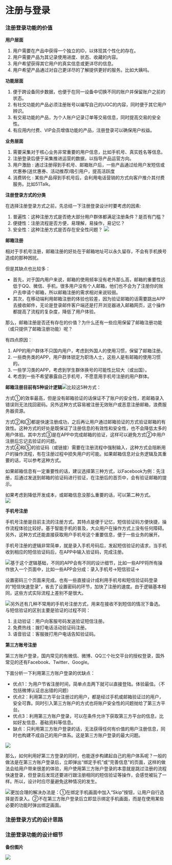 # 注册与登录

### 注册登录功能的价值

**用户层面**

1. 用户需要在产品中获得一个独立的ID，以体现其个性化的存在。
2. 用户需要产品为其记录使用进度、状态、收藏的内容。
3. 用户希望获得其它用户的真实信息或更详尽的信息。
4. 用户希望产品通过对自己更详尽的了解提供更好的服务。比如大姨吗。

**功能层面**

1. 便于跨设备同步数据，也便于在同一设备中切换不同的账户并保留账户之前的状态。
2. 有社交功能的产品必须注册账号以编写自己的UGC的内容，同时便于其它用户辨识。
3. 有交易功能的产品，为个人账户记录订单等交易信息，同时提高交易的安全性。
4. 有应用内付费、VIP会员增值功能的产品，注册登录可以确保用户权益。

**业务层面**

1. 需要采集对于核心业务非常重要的用户信息，比如手机号、真实姓名等信息。
2. 注册登录后便于采集推进运营的数据，以指导产品运营方向。
3. 用户激励 : 通过注册得到手机号、邮箱账户后，一些产品通过给用户发短信或优惠券\(送优惠券、活动推荐\)吸引用户，提高活跃度
4. 消费转化 : 某些产品得到手机号后，会利用电话营销的方式向客户推介其付费服务。比如51Talk。

**注册登录方式的分类**

在选择注册登录方式之前，先总结一下注册登录设计时要考虑的因素:

1. 普遍性：这种注册方式是否绝大部分用户群体都满足注册条件？是否有门槛？
2. 便捷性：注册流程是否方便，易理解，易操作，易记忆？
3. 安全性：这种注册方式是否存在安全性问题？
   ![](/assets/xuanze.png)

**邮箱注册**

相对于手机号注册，邮箱注册的好处在于邮箱地址可以永久留存，不会有手机换号造成的那种困扰。

但是其缺点也比较多：

* 首先，对于国内用户来说，邮箱的使用频率没有老外那么高，邮箱的重要性远低于QQ、微信、手机，很多用户没有个人邮箱，他们也不会为了注册你的账户去申请个邮箱，所以邮箱注册的需求相对来说较弱。
* 其次，在移动端利用邮箱注册的体验也较差，因为验证邮箱的话需要跳出APP去接收邮件，无论是登录邮件客户端还是打开浏览器进入邮箱网页，这个操作都提高了流程的复杂度，降低了用户体验。

那么，邮箱注册是否还有存在的价值？为什么还有一些应用保留了邮箱注册功能（或只提供了邮箱注册功能）呢？

有四点原因：

1. APP的用户群体不只国内用户，考虑到外国人的使用习惯，保留了邮箱注册。
2. 一些商务类的APP，用户群体锁定为职场人士，这些人是有邮箱的使用习惯的。
3. 一些学习类的APP，考虑到学生群体换号的可能性比较大（或出国）。
4. 考虑到一些不希望暴露自己手机号，不愿意用手机号注册的用户群体。

**邮箱注册目前有5种设计逻辑**![](/assets/email.png)比较这5种方式：

方式①的效率最高，但是没有邮箱验证的话保证不了账户的安全性，若邮箱录入错误则无法找回密码。另外这种方式容易被注册无效账户或恶意注册邮箱，浪费服务器资源。

方式②和③都是快速注册成功，之后再让用户通过邮箱验证的方式验证邮箱的有效性。这种方式的好处是既保证了注册信息的有效性和安全性，也不会降低太多的用户体验。其中方式③是在APP中完成邮箱的验证，这样可以避免方式②中用户注册后忘记去验证的问题。  
方式④和⑤的验证码（或链接）需要在注册流程中强制输入，这种方式会阻断用户的操作流程，有在注册过程中损失用户的可能。如果邮箱信息对业务逻辑及其重要的话，可以参考这种方式。

如果邮箱信息有一定重要性的话，建议选择第三种方式，以Facebook为例：先注册，后通过发送到邮箱的验证码进行验证，在注册后的首页中，会有验证邮箱的提示。

如果考虑到降低开发成本，或邮箱信息没那么重要的话，可以第二种方式。  
![](/assets/fb.png)

**手机号注册**

手机号注册是目前主流的注册方式。其特点是便于记忆，短信验证码方便快捷，操作流程体验比较好。基于智能手机的普及，大众用户在操作方式上没有任何障碍。另外，这种方式还能直接获取用户手机号这个重要信息，便于一些业务的展开。

手机号注册的逻辑非常简单，就是录入手机号码后，发起短信验证的请求，当手机收到相应的短信验证码后，在APP中输入验证码，完成注册。

![](/assets/importphone.png)基于这个逻辑基础，不同的APP会有不同的设计细节，比如一些APP将所有操作放入一个页面中，比如一些APP会分成：录入手机号-&gt;短信验证-&gt;

设置密码三个页面来完成。也有一些直接设计成利用手机号和短信验证码登录的“短信快速登录”，省去了设置密码的环节，加快了注册的速度。由于逻辑基本相同，这些方式实际流程上差别不是很大。

![](/assets/phoneliuc.png)另外还有几种不常用的手机号注册方式，用来在接收不到短信的情况下备选。与短信验证的区别主要是验证的过程不同：

1. 主动验证：用户向客服号码发送验证短信注册。
2. 免费热线：拨打电话活动验证码注册。
3. 语音验证：客服拨打用户电话告知验证码。

**第三方账号注册**

第三方账户登录，国内常见的有微信、微博、QQ三个社交平台的授权登录，国外常见的还有Facebook、Twitter、Google。

下面分析一下利用第三方账户登录的优缺点：

* 优点1：为用户节省注册时间，简单点击两下就可以直接登陆。体验最佳。（不包括微博认证总出错的问题）
* 优点2：利用第三方平台注册过的用户，都是经过手机或邮箱验证过的用户，安全可靠。同时引入第三方账户的方式也将账户安全性的问题抛给了第三方平台。
* 优点3：利用第三方账户登录，可以在条件允许下获取第三方平台的信息，比如好友信息、基础资料等信息。
* 缺点：只利用第三方账户登录的话，无法获得任何有价值的用户注册信息，同时也构建不成自己的用户体系。这是第三方账户登录的最大问题。

![](/assets/disanf.png)

那么，如何利用好第三方登录的同时，也能逐步构建起自己的用户体系呢？一般的做法是在第三方账户登录后，立即弹出“绑定手机”或“完善信息”的页面，这样的做法会给用户带来很差的体验，用户使用第三方账户登录的本意就是跳过注册的流程快速登录，但登录后发现还要进行跟注册相同的短信验证等操作，会感觉被玩了一样。所以，设计时应尽量避免这种情况的发生。

![](/assets/disanfangfanshan.png)更加合理的解决办法是：①在绑定手机画面中加入“Skip”按钮，让用户自行选择是否录入。②不在第三方账户登录后立即显示绑定手机画面，而是在使用某些必要的功能时弹出绑定画面。

### 注册登录方式的设计思路

### 注册登录功能的设计细节

**备份图片**

![](/assets/wps.png)



